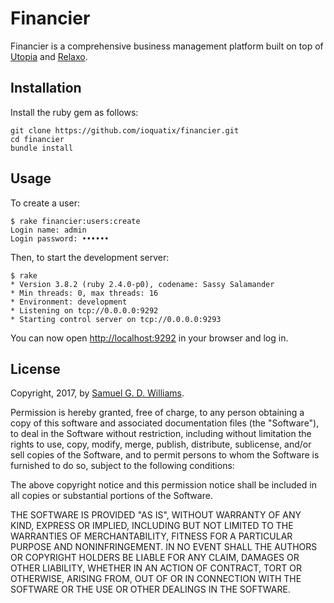 # Financier

Financier is a comprehensive business management platform built on top of [Utopia](https://github.com/ioquatix/utopia) and [Relaxo](https://github.com/ioquatix/relaxo).

## Installation

Install the ruby gem as follows:

	git clone https://github.com/ioquatix/financier.git
	cd financier
	bundle install

## Usage

To create a user:

	$ rake financier:users:create
	Login name: admin
	Login password: ••••••

Then, to start the development server:

	$ rake
	* Version 3.8.2 (ruby 2.4.0-p0), codename: Sassy Salamander
	* Min threads: 0, max threads: 16
	* Environment: development
	* Listening on tcp://0.0.0.0:9292
	* Starting control server on tcp://0.0.0.0:9293

You can now open <http://localhost:9292> in your browser and log in.

## License

Copyright, 2017, by [Samuel G. D. Williams](http://www.codeotaku.com/samuel-williams).

Permission is hereby granted, free of charge, to any person obtaining a copy
of this software and associated documentation files (the "Software"), to deal
in the Software without restriction, including without limitation the rights
to use, copy, modify, merge, publish, distribute, sublicense, and/or sell
copies of the Software, and to permit persons to whom the Software is
furnished to do so, subject to the following conditions:

The above copyright notice and this permission notice shall be included in
all copies or substantial portions of the Software.

THE SOFTWARE IS PROVIDED "AS IS", WITHOUT WARRANTY OF ANY KIND, EXPRESS OR
IMPLIED, INCLUDING BUT NOT LIMITED TO THE WARRANTIES OF MERCHANTABILITY,
FITNESS FOR A PARTICULAR PURPOSE AND NONINFRINGEMENT. IN NO EVENT SHALL THE
AUTHORS OR COPYRIGHT HOLDERS BE LIABLE FOR ANY CLAIM, DAMAGES OR OTHER
LIABILITY, WHETHER IN AN ACTION OF CONTRACT, TORT OR OTHERWISE, ARISING FROM,
OUT OF OR IN CONNECTION WITH THE SOFTWARE OR THE USE OR OTHER DEALINGS IN
THE SOFTWARE.

